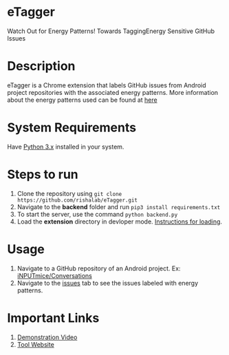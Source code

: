 # eTagger
Watch Out for Energy Patterns! Towards TaggingEnergy Sensitive GitHub Issues
# Description
eTagger is a Chrome extension that labels GitHub issues from Android project repositories with the associated energy patterns. More information about the energy patterns used can be found at [here](https://tqrg.github.io/energy-patterns/#/)

# System Requirements
Have [Python 3.x](https://www.python.org/downloads/) installed in your system.

# Steps to run
1. Clone the repository using ```git clone https://github.com/rishalab/eTagger.git```
2. Navigate to the **backend** folder and run ```pip3 install requirements.txt```
3. To start the server, use the command ```python backend.py```
4. Load the **extension** directory in devloper mode. [Instructions for loading](https://developer.chrome.com/docs/extensions/mv3/getstarted/).

# Usage
1. Navigate to a GitHub repository of an Android project. Ex: [iNPUTmice/Conversations](https://github.com/iNPUTmice/Conversations)
2. Navigate to the [issues](https://github.com/iNPUTmice/Conversations/issues) tab to see the issues labeled with energy patterns. 

# Important Links
1. [Demonstration Video](https://www.youtube.com/watch?v=eLcOIPiGt_g)
2. [Tool Website](https://rishalab.github.io/eTagger/)
